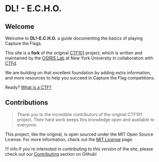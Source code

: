 # DL! - E.C.H.O. 

## Welcome

Welcome to **DL!-E.C.H.O.** a guide documenting the basics of playing Capture the Flags.

This site is a **fork** of the original [CTF101](https://github.com/osirislab/ctf101) project, which is written and maintained by the [OSIRIS Lab](https://osiris.cyber.nyu.edu/) at New York University in collaboration with [CTFd](https://ctfd.io/).

We are building on that excellent foundation by adding extra information, and more resources to help you succeed in Capture the Flag competitions.

Ready? [What is a CTF?](intro/what-is-a-ctf.md)  

## Contributions

> Thank you to the incredible contributors of the original CTF101 project. Their hard work keeps this knowledge open and available to everyone.

This project, like the original, is open sourced under the MIT Open Source License. For more information, check out the [MIT License](https://tlo.mit.edu/understand-ip/exploring-mit-open-source-license-comprehensive-guide) page.

!!! info
    If you're interested in contributing to *this version* of the site, please check out our [Contributing](https://github.com/DarkLead-Community/wiki]#Contributing) section on Github!
<!-- 
<div class="container">
  <div class="row">
    <div class="col-md-2">
        <a href="/forensics/overview/">
            <img class="no-zoom" width="100px" src="/images/forensics.png">
            <h3>Forensics</h3>
        </a>
    </div>
    <div class="col-md-2">
        <a href="/cryptography/overview/">
            <img class="no-zoom" width="100px" src="/images/cryptography.png">
            <h3>Cryptography</h3>
        </a>
    </div>
    <div class="col-md-2">
        <a href="/web-exploitation/overview/">
            <img class="no-zoom" width="100px" src="/images/web.png">
            <h3>Web Exploitation</h3>
        </a>
    </div>
    <div class="col-md-2">
        <a href="/reverse-engineering/overview/">
            <img class="no-zoom" width="100px" src="/images/reversing.png">
            <h3>Reverse Engineering</h3>
        </a>
    </div>
    <div class="col-md-2">
        <a href="/binary-exploitation/overview/">
            <img class="no-zoom" width="100px" src="/images/exploitation.png">
            <h3>Binary Exploitation</h3>
        </a>
    </div>
  </div>
</div> -->
